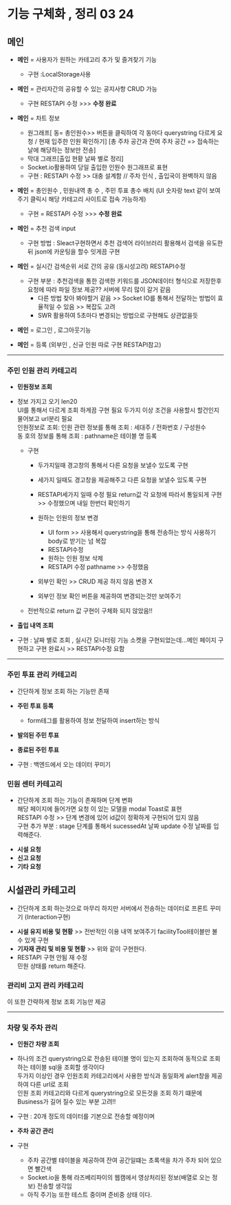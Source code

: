 # 기능 구체화 , 정리 03 24

## **메인**

- **메인** = 사용자가 원하는 카테고리 추가 및 즐겨찾기 기능

  - 구현 :LocalStorage사용

- **메인** = 관리자간의 공유할 수 있는 공지사항 CRUD 가능

  - 구현 RESTAPI 수정 >>> **수정 완료**

- **메인** = 차트 정보

  - 원그래프[ 동= 총인원수>> 버튼을 클릭하여 각 동마다 querystring 다르게 요청 / 현재 입주한 인원 확인하기] [총 주차 공간과 잔여 주차 공간 => 접속하는 날에 해당하는 정보만 전송]
  - 막대 그래프[출입 현황 날짜 별로 정리]
  - Socket.io활용하여 당일 출입한 인원수 원그래프로 표현

  * 구현 : RESTAPI 수정 >> 대충 설계함 // 주차 인식 , 출입국이 완벽하지 않음

- **메인** = 총인원수 , 민원내역 총 수 , 주민 투표 총수 배치 (UI 숫자랑 text 같이 보여주기 클릭시 해당 카테고리 사이트로 접속 가능하게)

  - 구현 = RESTAPI 수정 >>> **수정 완료**

- **메인** = 추천 검색 input

  - 구현 방법 : Sleact구현하면서 추천 검색어 라이브러리 활용해서 검색을 유도한뒤 json에 카운팅을 할수 잇게끔 구현

- **메인** = 실시간 검색순위 서로 간의 공유 (동시성고려)
  RESTAPI수정

  - 구현 부분 : 추천검색을 통한 검색한 키워드를 JSON데이터 형식으로 저장한후 요청에 따라 파일 정보 제공?? 서버에 무리 많이 갈거 같음
    - 다른 방법 찾아 봐야할거 같음 >> Socket IO를 통해서 전달하는 방법이 효율적일 수 있음 >> 복잡도 고려
    - SWR 활용하여 5초마다 변경되는 방법으로 구현해도 상관없을듯

- **메인** = 로그인 , 로그아웃기능
- **메인** = 등록 (외부인 , 신규 인원 따로 구현 RESTAPI참고)

---

### **주민 인원 관리 카테고리**

- **민원정보 조회**
- 정보 가지고 오기 len20  
   UI를 통해서 다르게 조회 하게끔 구현 필요 두가지 이상 조건을 사용할시 할건인지 물어보고 url분리 필요  
   인원정보로 조회: 인원 관련 정보를 통해 조회 : 세대주 / 전화번호 / 구성원수  
   동 호의 정보를 통해 조회 : pathname은 테이블 명 등록

  - 구현

    - 두가지일때 경고창의 통해서 다른 요청을 보낼수 있도록 구현
    - 세가지 일때도 경고창을 제공해주고 다른 요청을 보낼수 있도록 구현
    - RESTAPI세가지 일때 수정 필요 return값 각 요청에 따라서 통일되게 구현 >> 수정했으며 내일 한번더 확인하기

    - 원하는 인원의 정보 변경

      - UI form >> 사용해서 querystring을 통해 전송하는 방식 사용하기 body로 받기는 넘 복잡
      - RESTAPI수정
      - 원하는 인원 정보 삭제
      - RESTAPI 수정 pathname >> 수정했음

    - 외부인 확인 >> CRUD 제공 하지 않음 변경 X
    - 외부인 정보 확인 버튼을 제공하여 변경되는것만 보여주기

  * 전반적으로 return 값 구현이 구체화 되지 않았음!!

- **출입 내역 조회**

* 구현 : 날짜 별로 조회 , 실시간 모니터링 기능
  소켓을 구현되었는데...메인 페이지 구현하고 구현 완료시 >> RESTAPI수정 요함

---

### 주민 투표 관리 카테고리

- 간단하게 정보 조회 하는 기능만 존재
- **주민 투표 등록**

  - form테그를 활용하여 정보 전달하여 insert하는 방식

- **발의된 주민 투표**
- **종료된 주민 투표**
- 구현 : 백엔드에서 오는 데이터 꾸미기

### 민원 센터 카테고리

- 간단하게 조회 하는 기능이 존재하며 단계 변화  
   해당 페이지에 들어가면 요청 이 있는 모델을 modal Toast로 표현  
   RESTAPI 수정 >> 단계 변경에 있어 id값이 정확하게 구현되어 있지 않음  
   구현 추가 부분 : stage 단계를 통해서 sucessedAt 날짜 update 수정 날짜를 입력해준다.

* **시설 요청**
* **신고 요청**
* **기타 요청**

## 시설관리 카테고리

- 간단하게 조회 하는것으로 마무리 하지만 서버에서 전송하는 데이터로 프론트 꾸미기 (Interaction구현)

* **시설 유지 비용 및 현황** >> 전반적인 이용 내역 보여주기 facilityTool테이블만 볼 수 있게 구현
* **기자재 관리 및 비용 및 현황** >> 위와 같이 구현한다.
* RESTAPI 구현 안됨 재 수정  
  민원 상태를 return 해준다.

### 관리비 고지 관리 카테고리

이 또한 간략하게 정보 조회 기능만 제공

---

### 차량 및 주차 관리

- **인원간 차량 조회**
- 하나의 조건 querystring으로 전송된 테이블 명이 있는지 조회하여 동적으로 조회하는 테이블 sql을 조회할 생각이다  
   두가지 이상인 경우 인원조회 카테고리에서 사용한 방식과 동일화게 alert창을 제공하여 다른 url로 조회  
   인원 조회 카테고리와 다르게 querystring으로 모든것을 조회 하기 떄문에 Business가 길어 질수 있는 부분 고려!!

- 구현 : 20개 정도의 데이터를 기본으로 전송할 예정이며

- **주차 공간 관리**
- 구현
  - 주차 공간별 테이블을 제공하여 잔여 공간일떄는 초록색을 차가 주차 되어 있으면 빨간색
  - Socket.io을 통해 라즈베리파이의 웹캠에서 영상처리된 정보(배열로 오는 정보) 전송할 생각임
  - 아직 주기능 또한 테스트 중이며 준비중 상태 이다.

